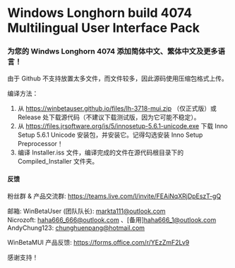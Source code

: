 # Windows Longhorn build 4074 Multilingual User Interface Pack
### 为您的 Windws Longhorn 4074 添加简体中文、繁体中文及更多语言！
由于 Github 不支持放置太多文件，而文件较多，因此源码使用压缩包格式上传。

编译方法：
1. 从 https://winbetauser.github.io/files/lh-3718-mui.zip （仅正式版）或 Release 处下载源代码（不建议下载测试版，因为它可能不稳定）。  
2. 从 https://files.jrsoftware.org/is/5/innosetup-5.6.1-unicode.exe 下载 Inno Setup 5.6.1 Unicode 安装包，并安装它。记得勾选安装 Inno Setup Preprocessor！  
3. 编译 Installer.iss 文件，编译完成的文件在源代码根目录下的 Compiled_Installer 文件夹。  

#### 反馈
粉丝群 & 产品交流群: https://teams.live.com/l/invite/FEAiNqXRjDpEszT-gQ  

邮箱: 
 WinBetaUser (团队队长): markta111@outlook.com  
 Nicrozoft: haha666_666@outlook.com 、[备用]haha666_1@outlook.com  
 AndyChung123: chunghuenpang@hotmail.com  

WinBetaMUI 产品反馈: https://forms.office.com/r/YEzZmF2Lv9

感谢支持！
